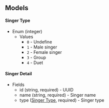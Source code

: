 ## Models

#### Singer Type
+ Enum (integer)
	+ Values
		+ `0` - Undefine
		+ `1` - Male singer
		+ `2` - Female singer
		+ `3` - Group
		+ `4` - Duet

#### Singer Detail
+ Fields
	+ id (string, required) - UUID
	+ name (string, required) - Singer name
	+ type ([Singer Type](#singer-type), required) - Singer type
